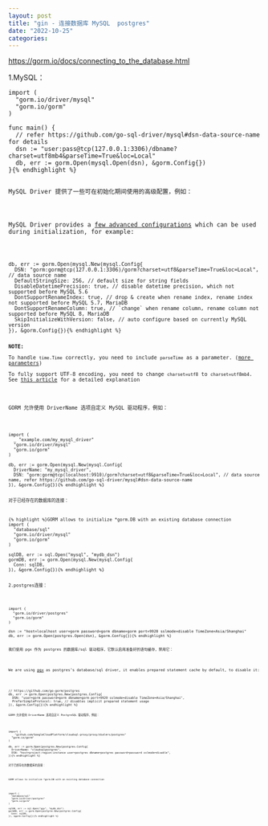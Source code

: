 ```yaml
---
layout: post
title: "gin - 连接数据库 MySQL  postgres"
date: "2022-10-25"
categories: 
---
```

<p><a href="https://gorm.io/docs/connecting_to_the_database.html">https://gorm.io/docs/connecting_to_the_database.html</a></p>

<p>1.MySQL：</p>

<pre>
<code><span class="line"><span class="keyword">import</span> (</span>
<span class="line">  <span class="string">&quot;gorm.io/driver/mysql&quot;</span></span>
<span class="line">  <span class="string">&quot;gorm.io/gorm&quot;</span></span>
<span class="line">)</span>

<span class="line"><span class="function"><span class="keyword">func</span> <span class="title">main</span><span class="params">()</span></span> {</span>
<span class="line">  <span class="comment">// refer https://github.com/go-sql-driver/mysql#dsn-data-source-name for details</span></span>
<span class="line">  dsn := <span class="string">&quot;user:pass@tcp(127.0.0.1:3306)/dbname?charset=utf8mb4&amp;parseTime=True&amp;loc=Local&quot;</span></span>
<span class="line">  db, err := gorm.Open(mysql.Open(dsn), &amp;gorm.Config{})</span>
<span class="line">}</span>{% endhighlight %}

<p>MySQL Driver 提供了一些可在初始化期间使用的高级配置，例如：</p>

<p>MySQL Driver provides a <a href="https://github.com/go-gorm/mysql" rel="noopener" target="_blank">few advanced configurations</a> which can be used during initialization, for example:</p>

<pre>
<code><span class="line">db, err := gorm.Open(mysql.New(mysql.Config{</span>
<span class="line">  DSN: <span class="string">&quot;gorm:gorm@tcp(127.0.0.1:3306)/gorm?charset=utf8&amp;parseTime=True&amp;loc=Local&quot;</span>, <span class="comment">// data source name</span></span>
<span class="line">  DefaultStringSize: <span class="number">256</span>, <span class="comment">// default size for string fields</span></span>
<span class="line">  DisableDatetimePrecision: <span class="literal">true</span>, <span class="comment">// disable datetime precision, which not supported before MySQL 5.6</span></span>
<span class="line">  DontSupportRenameIndex: <span class="literal">true</span>, <span class="comment">// drop &amp; create when rename index, rename index not supported before MySQL 5.7, MariaDB</span></span>
<span class="line">  DontSupportRenameColumn: <span class="literal">true</span>, <span class="comment">// `change` when rename column, rename column not supported before MySQL 8, MariaDB</span></span>
<span class="line">  SkipInitializeWithVersion: <span class="literal">false</span>, <span class="comment">// auto configure based on currently MySQL version</span></span>
<span class="line">}), &amp;gorm.Config{})</span>{% endhighlight %}

<p><strong>NOTE:</strong><br />
To handle <code>time.Time</code> correctly, you need to include <code>parseTime</code> as a parameter. (<a href="https://github.com/go-sql-driver/mysql#parameters" rel="noopener" target="_blank">more parameters</a>)<br />
To fully support UTF-8 encoding, you need to change <code>charset=utf8</code> to <code>charset=utf8mb4</code>. See <a href="https://mathiasbynens.be/notes/mysql-utf8mb4" rel="noopener" target="_blank">this article</a> for a detailed explanation</p>

<p>GORM 允许使用 DriverName 选项自定义 MySQL 驱动程序，例如：</p>

<pre>
<code><span class="line"><span class="keyword">import</span> (</span>
<span class="line">  _ <span class="string">&quot;example.com/my_mysql_driver&quot;</span></span>
<span class="line">  <span class="string">&quot;gorm.io/driver/mysql&quot;</span></span>
<span class="line">  <span class="string">&quot;gorm.io/gorm&quot;</span></span>
<span class="line">)</span>

<span class="line">db, err := gorm.Open(mysql.New(mysql.Config{</span>
<span class="line">  DriverName: <span class="string">&quot;my_mysql_driver&quot;</span>,</span>
<span class="line">  DSN: <span class="string">&quot;gorm:gorm@tcp(localhost:9910)/gorm?charset=utf8&amp;parseTime=True&amp;loc=Local&quot;</span>, <span class="comment">// data source name, refer https://github.com/go-sql-driver/mysql#dsn-data-source-name</span></span>
<span class="line">}), &amp;gorm.Config{})</span>{% endhighlight %}

<p><span class="line">对于已经存在的数据库的连接：</span></p>

{% highlight %}GORM allows to initialize *gorm.DB with an existing database connection
<span class="line"><span class="keyword">import</span> (</span>
<span class="line">  <span class="string">&quot;database/sql&quot;</span></span>
<span class="line">  <span class="string">&quot;gorm.io/driver/mysql&quot;</span></span>
<span class="line">  <span class="string">&quot;gorm.io/gorm&quot;</span></span>
<span class="line">)</span>

<span class="line">sqlDB, err := sql.Open(<span class="string">&quot;mysql&quot;</span>, <span class="string">&quot;mydb_dsn&quot;</span>)</span>
<span class="line">gormDB, err := gorm.Open(mysql.New(mysql.Config{</span>
<span class="line">  Conn: sqlDB,</span>
<span class="line">}), &amp;gorm.Config{})</span>{% endhighlight %}

<p><span class="line">2.postgres连接：</span></p>

<pre>
<code><span class="line"><span class="keyword">import</span> (</span>
<span class="line">  <span class="string">&quot;gorm.io/driver/postgres&quot;</span></span>
<span class="line">  <span class="string">&quot;gorm.io/gorm&quot;</span></span>
<span class="line">)</span>

<span class="line">dsn := <span class="string">&quot;host=localhost user=gorm password=gorm dbname=gorm port=9920 sslmode=disable TimeZone=Asia/Shanghai&quot;</span></span>
<span class="line">db, err := gorm.Open(postgres.Open(dsn), &amp;gorm.Config{})</span>{% endhighlight %}

<p>我们使用 pgx 作为 postgres 的数据库/sql 驱动程序，它默认启用准备好的语句缓存，禁用它：</p>

<p>We are using <a href="https://github.com/jackc/pgx" rel="noopener" target="_blank">pgx</a> as postgres&rsquo;s database/sql driver, it enables prepared statement cache by default, to disable it:</p>

<pre>
<code><span class="line"><span class="comment">// https://github.com/go-gorm/postgres</span></span>
<span class="line">db, err := gorm.Open(postgres.New(postgres.Config{</span>
<span class="line">  DSN: <span class="string">&quot;user=gorm password=gorm dbname=gorm port=9920 sslmode=disable TimeZone=Asia/Shanghai&quot;</span>,</span>
<span class="line">  PreferSimpleProtocol: <span class="literal">true</span>, <span class="comment">// disables implicit prepared statement usage</span></span>
<span class="line">}), &amp;gorm.Config{})</span>{% endhighlight %}

<p><code>GORM 允许使用 DriverName 选项自定义 PostgreSQL 驱动程序，例如：</code></p>

<pre>
<code><span class="line"><span class="keyword">import</span> (</span>
<span class="line">  _ <span class="string">&quot;github.com/GoogleCloudPlatform/cloudsql-proxy/proxy/dialers/postgres&quot;</span></span>
<span class="line">  <span class="string">&quot;gorm.io/gorm&quot;</span></span>
<span class="line">)</span>

<span class="line">db, err := gorm.Open(postgres.New(postgres.Config{</span>
<span class="line">  DriverName: <span class="string">&quot;cloudsqlpostgres&quot;</span>,</span>
<span class="line">  DSN: <span class="string">&quot;host=project:region:instance user=postgres dbname=postgres password=password sslmode=disable&quot;</span>,</span>
<span class="line">})</span>{% endhighlight %}

<p><span class="line">对于已经存在的数据库的连接：</span></p>

<p><code>GORM allows to initialize *gorm.DB with an existing database connection</code></p>

<pre>
<code><span class="line"><span class="keyword">import</span> (</span>
<span class="line">  <span class="string">&quot;database/sql&quot;</span></span>
<span class="line">  <span class="string">&quot;gorm.io/driver/postgres&quot;</span></span>
<span class="line">  <span class="string">&quot;gorm.io/gorm&quot;</span></span>
<span class="line">)</span>

<span class="line">sqlDB, err := sql.Open(<span class="string">&quot;pgx&quot;</span>, <span class="string">&quot;mydb_dsn&quot;</span>)</span>
<span class="line">gormDB, err := gorm.Open(postgres.New(postgres.Config{</span>
<span class="line">  Conn: sqlDB,</span>
<span class="line">}), &amp;gorm.Config{})</span>{% endhighlight %}

<p>&nbsp;</p>

<p>&nbsp;</p>

